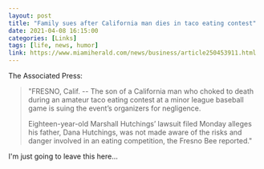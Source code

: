 ```yaml
---
layout: post
title: "Family sues after California man dies in taco eating contest"
date: 2021-04-08 16:15:00
categories: [Links]
tags: [life, news, humor]
link: https://www.miamiherald.com/news/business/article250453911.html
---
```


The Associated Press:

>"FRESNO, Calif. -- The son of a California man who choked to death during an amateur taco eating contest at a minor league baseball game is suing the event’s organizers for negligence.
>
>Eighteen-year-old Marshall Hutchings’ lawsuit filed Monday alleges his father, Dana Hutchings, was not made aware of the risks and danger involved in an eating competition, the Fresno Bee reported."

I'm just going to leave this here...
